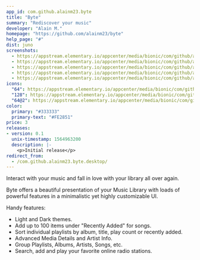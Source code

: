 ```yaml
---
app_id: com.github.alainm23.byte
title: "Byte"
summary: "Rediscover your music"
developer: "Alain M."
homepage: "https://github.com/alainm23/byte"
help_page: "#"
dist: juno
screenshots:
  - https://appstream.elementary.io/appcenter/media/bionic/com/github/alainm23.byte/A54952576791A228EB29F7E590D730B9/screenshots/image-1_orig.png
  - https://appstream.elementary.io/appcenter/media/bionic/com/github/alainm23.byte/A54952576791A228EB29F7E590D730B9/screenshots/image-2_orig.png
  - https://appstream.elementary.io/appcenter/media/bionic/com/github/alainm23.byte/A54952576791A228EB29F7E590D730B9/screenshots/image-3_orig.png
  - https://appstream.elementary.io/appcenter/media/bionic/com/github/alainm23.byte/A54952576791A228EB29F7E590D730B9/screenshots/image-4_orig.png
  - https://appstream.elementary.io/appcenter/media/bionic/com/github/alainm23.byte/A54952576791A228EB29F7E590D730B9/screenshots/image-5_orig.png
icons:
  "64": https://appstream.elementary.io/appcenter/media/bionic/com/github/alainm23.byte/A54952576791A228EB29F7E590D730B9/icons/64x64/com.github.alainm23.byte_com.github.alainm23.byte.png
  "128": https://appstream.elementary.io/appcenter/media/bionic/com/github/alainm23.byte/A54952576791A228EB29F7E590D730B9/icons/128x128/com.github.alainm23.byte_com.github.alainm23.byte.png
  "64@2": https://appstream.elementary.io/appcenter/media/bionic/com/github/alainm23.byte/A54952576791A228EB29F7E590D730B9/icons/64x64@2/com.github.alainm23.byte_com.github.alainm23.byte.png
color:
  primary: "#333333"
  primary-text: "#FE2851"
price: 3
releases:
- version: 0.1
  unix-timestamp: 1564963200
  description: |-
    <p>Initial release</p>
redirect_from:
  - /com.github.alainm23.byte.desktop/
---
```


<p>Interact with your music and fall in love with your library all over again.</p>
<p>Byte offers a beautiful presentation of your Music Library with loads of powerful features in a minimalistic yet highly customizable UI.</p>
<p>Handy features:</p>
<ul>
  <li>Light and Dark themes.</li>
  <li>Add up to 100 items under &quot;Recently Added&quot; for songs.</li>
  <li>Sort individual playlists by album, title, play count or recently added.</li>
  <li>Advanced Media Details and Artist Info.</li>
  <li>Group Playlists, Albums, Artists, Songs, etc.</li>
  <li>Search, add and play your favorite online radio stations.</li>
</ul>